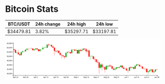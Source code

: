 # Bitcoin Stats

BTC/USDT|24h change|24h high|24h low|
|---|---|---|---|
|$34479.81|3.82%|$35297.71|$33197.81|

<img src="./chart.svg">
